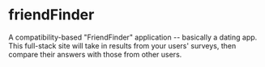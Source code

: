 # friendFinder
A compatibility-based "FriendFinder" application -- basically a dating app. This full-stack site will take in results from your users' surveys, then compare their answers with those from other users.
